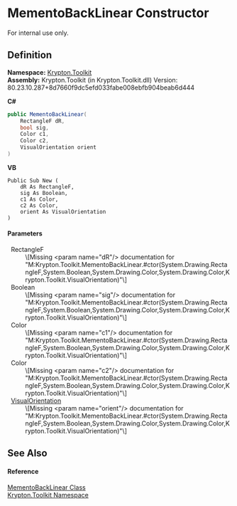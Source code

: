 # MementoBackLinear Constructor


For internal use only.



## Definition
**Namespace:** <a href="79d2eac2-21f4-54ff-7552-b20c33c30600.md">Krypton.Toolkit</a>  
**Assembly:** Krypton.Toolkit (in Krypton.Toolkit.dll) Version: 80.23.10.287+8d7660f9dc5efd033fabe008ebfb904beab6d444

**C#**
``` C#
public MementoBackLinear(
	RectangleF dR,
	bool sig,
	Color c1,
	Color c2,
	VisualOrientation orient
)
```
**VB**
``` VB
Public Sub New ( 
	dR As RectangleF,
	sig As Boolean,
	c1 As Color,
	c2 As Color,
	orient As VisualOrientation
)
```



#### Parameters
<dl><dt>  RectangleF</dt><dd>\[Missing &lt;param name="dR"/&gt; documentation for "M:Krypton.Toolkit.MementoBackLinear.#ctor(System.Drawing.RectangleF,System.Boolean,System.Drawing.Color,System.Drawing.Color,Krypton.Toolkit.VisualOrientation)"\]</dd><dt>  Boolean</dt><dd>\[Missing &lt;param name="sig"/&gt; documentation for "M:Krypton.Toolkit.MementoBackLinear.#ctor(System.Drawing.RectangleF,System.Boolean,System.Drawing.Color,System.Drawing.Color,Krypton.Toolkit.VisualOrientation)"\]</dd><dt>  Color</dt><dd>\[Missing &lt;param name="c1"/&gt; documentation for "M:Krypton.Toolkit.MementoBackLinear.#ctor(System.Drawing.RectangleF,System.Boolean,System.Drawing.Color,System.Drawing.Color,Krypton.Toolkit.VisualOrientation)"\]</dd><dt>  Color</dt><dd>\[Missing &lt;param name="c2"/&gt; documentation for "M:Krypton.Toolkit.MementoBackLinear.#ctor(System.Drawing.RectangleF,System.Boolean,System.Drawing.Color,System.Drawing.Color,Krypton.Toolkit.VisualOrientation)"\]</dd><dt>  <a href="d38051f8-c2cc-e81c-0029-02f7ad46f2fa.md">VisualOrientation</a></dt><dd>\[Missing &lt;param name="orient"/&gt; documentation for "M:Krypton.Toolkit.MementoBackLinear.#ctor(System.Drawing.RectangleF,System.Boolean,System.Drawing.Color,System.Drawing.Color,Krypton.Toolkit.VisualOrientation)"\]</dd></dl>

## See Also


#### Reference
<a href="2f87178b-17db-9a35-d38f-5c46b732a650.md">MementoBackLinear Class</a>  
<a href="79d2eac2-21f4-54ff-7552-b20c33c30600.md">Krypton.Toolkit Namespace</a>  
